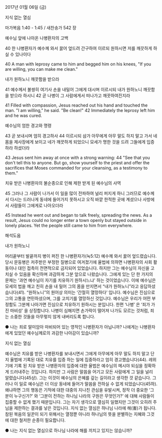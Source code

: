 2017년 01월 06일 (금)

지식 없는 열심



마가복음 1:40 - 1:45 / 새찬송가 542 장


예수님 앞에 나아온 나병환자의 고백

40 한 나병환자가 예수께 와서 꿇어 엎드려 간구하여 이르되 원하시면 저를 깨끗하게 하실 수 있나이다

40 A man with leprosy came to him and begged him on his knees, "If you are willing, you can make me clean."

내가 원하노니 깨끗함을 받으라

41 예수께서 불쌍히 여기사 손을 내밀어 그에게 대시며 이르시되 내가 원하노니 깨끗함을 받으라 하시니 42 곧 나병이 그 사람에게서 떠나가고 깨끗하여진지라

41 Filled with compassion, Jesus reached out his hand and touched the man. "I am willing," he said. "Be clean!" 42 Immediately the leprosy left him and he was cured.

예수님의 엄한 경고와 명령

43 곧 보내시며 엄히 경고하사 44 이르시되 삼가 아무에게 아무 말도 하지 말고 가서 네 몸을 제사장에게 보이고 네가 깨끗하게 되었으니 모세가 명한 것을 드려 그들에게 입증하라 하셨더라

43 Jesus sent him away at once with a strong warning: 44 "See that you don't tell this to anyone. But go, show yourself to the priest and offer the sacrifices that Moses commanded for your cleansing, as a testimony to them."

치유 받은 나병환자의 불순종으로 인해 제한 받게 된 예수님의 사역

45 그러나 그 사람이 나가서 이 일을 많이 전파하여 널리 퍼지게 하니 그러므로 예수께서 다시는 드러나게 동네에 들어가지 못하시고 오직 바깥 한적한 곳에 계셨으나 사방에서 사람들이 그에게로 나아오더라

45 Instead he went out and began to talk freely, spreading the news. As a result, Jesus could no longer enter a town openly but stayed outside in lonely places. Yet the people still came to him from everywhere.

해석도움





내가 원하노니

머리끝부터 발끝까지 병이 퍼진 한 나병환자가(눅5:12) 예수께 와서 꿇어 엎드렸습니다. 당시 문둥병은 저주받은 부정한 질병으로 여겨졌기에 율법에 의하면 나병환자의 사회 활동이나 대인 접촉이 전면적으로 금지되어 있었습니다. 하지만 그는 예수님이 자신을 고치실 수 있음을 확신하며 과감하게 그분 앞으로 나왔습니다. 그에게 있는 단 한 가지의 문제는 '과연 예수님이 자기를 치유하기 원하시느냐' 하는 것이었습니다. 이에 예수님은 모세의 법을 깨고 친히 손을 내 밀어 그의 몸을 만지면서 “내가 원하노니”라고 응답하셨습니다(41). “원하노니”의 원어상 의미는 ‘간절히 열망하다’ 입니다. 예수님은 진심으로 그의 고통을 연민하셨으며, 그를 고치기를 열망하신 것입니다. 예수님은 우리가 어떤 부정함도 그분께 나아가면 진심으로 치유하기 원하시는 분입니다. 한편 ‘나병’ 은 ‘죄가 가진 마비성’ 을 상징합니다. 나병이 심해지면 손가락이 떨어져 나가도 모르는 것처럼, 죄는 소중한 것들을 아무렇지 않게 내버리도록 합니다.

● 나는 죄로 말미암아 마비되어 있는 영적인 나병환자가 아닙니까? 나에게는 나병환자에게 있었던 예수님께로의 과감한 나아감이 있습니까?

지식 없는 열심

예수님은 치유를 받은 나병환자를 보내시면서 그에게 아무에게 아무 말도 하지 말고 단지 율법에 기록된 대로 치유를 입증 하는 일에 집중하라고 엄히 경고했습니다(44). 레위기에 기록 된 치유 받은 나병환자의 입증에 대한 율법은 예수님의 메시야 되심을 정확하게 드러내주는 것입니다. 하지만 그 사람은 말씀을 어기고 모든 사람에게 그 일을 널리 알렸습니다(45상). 그는 이것이 예수님의 은혜를 갚는 길이라고 생각한 것 같습니다. 그러나 이 일로 예수님은 더 이상 동네에 들어가 말씀을 전하실 수 없게 되었습니다(45하). 왜냐하면 그의 행동은 기적에 대한 대중의 지나친 관심을 유발시켜, 정작 더 중요한 ‘그 분이 누구신가?’ 와 ‘그분이 전하는 하나님 나라의 구원은 무엇인가?’ 에 대해 사람들이 집중할 수 없게 했기 때문입니다. 그는 자기 생각으로 열심히 일했지만 그것이 오히려 주님을 제한하는 결과를 낳은 것입니다. 지식 없는 열심은 하나님 나라에 해(害)가 됩니다. 참된 복음의 일꾼이 되기 위해서는 열정뿐 아니라 하나님의 뜻을 분별하는 지혜와 그것에 대한 철저한 순종이 필요합니다.

● 나는 지식 없는 열심으로 하나님 나라에 해를 끼치고 있지는 않습니까?